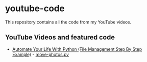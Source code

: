 # youtube-code
This repository contains all the code from my YouTube videos.

## YouTube Videos and featured code
- [Automate Your Life With Python (File Management Step By Step Example)](https://youtu.be/1dgnl7oCVTY) - [move-photos.py](move-photos.py)
